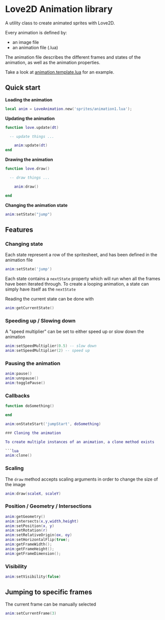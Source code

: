 Love2D Animation library
==============

A utility class to create animated sprites with Love2D.

Every animation is defined by:
* an image file
* an animation file (.lua)

The animation file describes the different frames and states of the animation, as well as the animation properties.

Take a look at [animation.template.lua](animation.template.lua) for an example.

## Quick start

**Loading the animation**
```lua
local anim = LoveAnimation.new('sprites/animation1.lua');
```

**Updating the animation**
```lua
function love.update(dt)

  -- update things ...

	anim:update(dt)
end
```

**Drawing the animation**
```lua
function love.draw()

  -- draw things ...

	anim:draw()

end
```

**Changing the animation state**
```lua
anim:setState("jump")
```

## Features

### Changing state

Each state represent a row of the spritesheet, and has been defined in the animation file

```lua
anim:setState('jump')
```

Each state contains a `nextState` property which will run when all the frames have been iterated through.
To create a looping animation, a state can simply have itself as the `nextState`

Reading the current state can be done with

```lua
anim:getCurrentState()
```

### Speeding up / Slowing down

A "speed multiplier" can be set to either speed up or slow down the animation

```lua
anim:setSpeedMultiplier(0.5) -- slow down
anim:setSpeedMultiplier(2) -- speed up
```

### Pausing the animation

```lua
anim:pause()
anim:unnpause()
anim:togglePause()
```

### Callbacks

```lua
function doSomething()

end

anim:onStateStart('jumpStart', doSomething)

### Cloning the animation

To create multiple instances of an animation, a clone method exists

```lua
anim:clone()
```

### Scaling

The `draw` method accepts scaling arguments in order to change the size of the image

```lua
anim:draw(scaleX, scaleY)
```

### Position / Geometry / Intersections

```lua
anim:getGeometry()
anim:intersects(x,y,width,height)
anim:setPosition(x, y)
anim:setRotation(r)
anim:setRelativeOrigin(ox, oy)
anim:setHorizontalFlip(true);
anim:getFrameWidth();
anim:getFrameHeight();
anim:getFrameDimension();
```

### Visibility

```lua
anim:setVisibility(false)
```

## Jumping to specific frames

The current frame can be manually selected

```lua
anim:setCurrentFrame(3)
```


